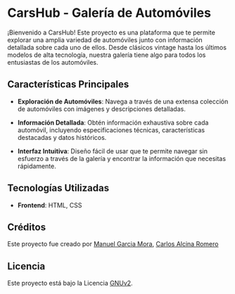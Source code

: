 # CarsHub - Galería de Automóviles

¡Bienvenido a CarsHub! Este proyecto es una plataforma que te permite explorar una amplia variedad de automóviles junto con información detallada sobre cada uno de ellos. Desde clásicos vintage hasta los últimos modelos de alta tecnología, nuestra galería tiene algo para todos los entusiastas de los automóviles.

## Características Principales

- **Exploración de Automóviles**: Navega a través de una extensa colección de automóviles con imágenes y descripciones detalladas.

- **Información Detallada**: Obtén información exhaustiva sobre cada automóvil, incluyendo especificaciones técnicas, características destacadas y datos históricos.

- **Interfaz Intuitiva**: Diseño fácil de usar que te permite navegar sin esfuerzo a través de la galería y encontrar la información que necesitas rápidamente.


## Tecnologías Utilizadas

- **Frontend**: HTML, CSS

## Créditos

Este proyecto fue creado por [Manuel Garcia Mora](https://github.com/nromragm), [Carlos Alcina Romero](https://github.com/alcinacarlos)

## Licencia

Este proyecto está bajo la Licencia [GNUv2](LICENSE).
